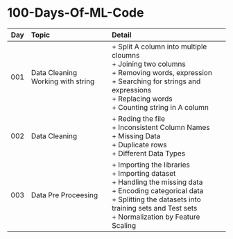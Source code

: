 # 100-Days-Of-ML-Code

| **Day** | **Topic** | **Detail** |
|:-----:|:-----|:-----|
| 001 | Data Cleaning Working with string     |+ Split A column into multiple cloumns<br/>+ Joining two columns<br/>+ Removing words, expression<br/>+ Searching for strings and expressions<br/>+ Replacing words<br/>+ Counting string in A column |
| 002 | Data Cleaning |+ Reding the file<br/>+ Inconsistent Column Names<br/>+ Missing Data<br/>+ Duplicate rows<br/>+ Different Data Types |
| 003 | Data Pre Proceesing |+ Importing the libraries<br/>+ Importing dataset<br/>+ Handling the missing data<br/>+ Encoding categorical data<br/>+ Splitting the datasets into training sets and Test sets<br/>+ Normalization by Feature Scaling |